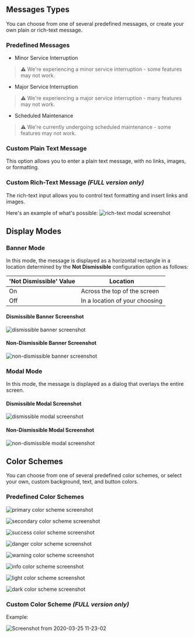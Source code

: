 ## Messages Types
You can choose from one of several predefined messages, or create your own plain or rich-text message.

### Predefined Messages

- Minor Service Interruption
> ⚠ We're experiencing a minor service interruption - some features may not work.

- Major Service Interruption
> ⚠ We're experiencing a major service interruption - many features may not work.

- Scheduled Maintenance
> ⚠ We're currently undergoing scheduled maintenance - some features may not work.

### Custom Plain Text Message
This option allows you to enter a plain text message, with no links, images, or formatting.

### Custom Rich-Text Message *(FULL version only)*
The rich-text input allows you to control text formatting and insert links and images.

Here's an example of what's possible:
![rich-text modal screenshot](https://user-images.githubusercontent.com/585182/77550943-0ebb8780-6e88-11ea-82bc-ef8598b1aacb.png)

## Display Modes

### Banner Mode
In this mode, the message is displayed as a horizontal rectangle in a location determined by the **Not Dismissible** configuration option as follows:

| 'Not Dismissible' Value | Location |
| --- | --- |
| On | Across the top of the screen |
| Off | In a location of your choosing |

#### Dismissible Banner Screenshot
![dismissible banner screenshot](https://user-images.githubusercontent.com/585182/77548024-5dffb900-6e84-11ea-83b2-b3a3bc9b09b3.png)

#### Non-Dismissible Banner Screenshot
![non-dismissible banner screenshot](https://user-images.githubusercontent.com/585182/77548270-b46cf780-6e84-11ea-8ba9-af1a976ffe1c.png)


### Modal Mode
In this mode, the message is displayed as a dialog that overlays the entire screen.

#### Dismissible Modal Screenshot
![dismissible modal screenshot](https://user-images.githubusercontent.com/585182/77548999-aec3e180-6e85-11ea-8653-f99a272ce408.png)

#### Non-Dismissible Modal Screenshot
![non-dismissible modal screenshot](https://user-images.githubusercontent.com/585182/77549113-d3b85480-6e85-11ea-91c8-24167cc4402c.png)

## Color Schemes
You can choose from one of several predefined color schemes, or select your own, custom background, text, and button colors.

### Predefined Color Schemes

![primary color scheme screenshot](https://user-images.githubusercontent.com/585182/77552635-28f66500-6e8a-11ea-804d-d177dc302c81.png)

![secondary color scheme screenshot](https://user-images.githubusercontent.com/585182/77552637-28f66500-6e8a-11ea-85ad-f780ac2eba4a.png)

![success color scheme screenshot](https://user-images.githubusercontent.com/585182/77552638-298efb80-6e8a-11ea-8eaa-b8808b220d27.png)

![danger color scheme screenshot](https://user-images.githubusercontent.com/585182/77552628-285dce80-6e8a-11ea-8f59-e82b50cf4443.png)

![warning color scheme screenshot](https://user-images.githubusercontent.com/585182/77552641-298efb80-6e8a-11ea-9217-2bd064d50858.png)

![info color scheme screenshot](https://user-images.githubusercontent.com/585182/77552631-28f66500-6e8a-11ea-89b0-2f5973f5fa54.png)

![light color scheme screenshot](https://user-images.githubusercontent.com/585182/77552633-28f66500-6e8a-11ea-996c-e387af4187f6.png)

![dark color scheme screenshot](https://user-images.githubusercontent.com/585182/77552630-285dce80-6e8a-11ea-8eca-b8868eb4fb37.png)

### Custom Color Scheme  *(FULL version only)*

Example:

![Screenshot from 2020-03-25 11-23-02](https://user-images.githubusercontent.com/585182/77553326-0c0e6180-6e8b-11ea-99b9-f0c79cfec43f.png)
